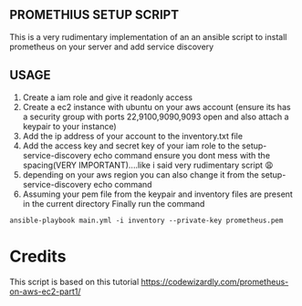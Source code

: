 ## PROMETHIUS SETUP SCRIPT
This is a very rudimentary implementation of an an ansible script to install prometheus on your server
and add service discovery

## USAGE
1. Create a iam role and give it readonly access
1. Create a ec2 instance with ubuntu on your aws account (ensure its has a security group with ports 22,9100,9090,9093 open and also attach a keypair to your instance)
1. Add the ip address of your account to the inventory.txt file
1. Add the access key and secret key of your iam role to the setup-service-discovery echo command
ensure you dont mess with the spacing(VERY IMPORTANT)....like i said very rudimentary script :weary:
1. depending on your aws region you can also change it from the setup-service-discovery echo command
1. Assuming your pem file from the keypair and inventory files are present in the current directory Finally run the command

```
ansible-playbook main.yml -i inventory --private-key prometheus.pem

```

# Credits
This script is based on this tutorial https://codewizardly.com/prometheus-on-aws-ec2-part1/

